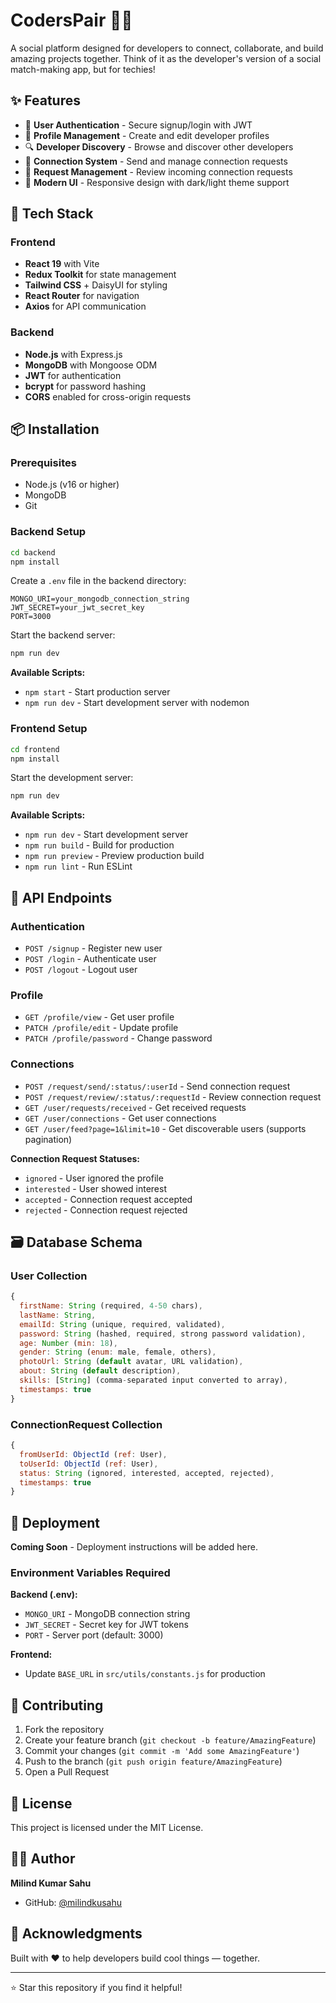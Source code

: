 # CodersPair 👨‍💻

A social platform designed for developers to connect, collaborate, and build amazing projects together. Think of it as the developer's version of a social match-making app, but for techies!

## ✨ Features

- 🔐 **User Authentication** - Secure signup/login with JWT
- 👤 **Profile Management** - Create and edit developer profiles
- 🔍 **Developer Discovery** - Browse and discover other developers
- 🤝 **Connection System** - Send and manage connection requests
- 💬 **Request Management** - Review incoming connection requests
- 🎨 **Modern UI** - Responsive design with dark/light theme support

## 🚀 Tech Stack

### Frontend

- **React 19** with Vite
- **Redux Toolkit** for state management
- **Tailwind CSS** + DaisyUI for styling
- **React Router** for navigation
- **Axios** for API communication

### Backend

- **Node.js** with Express.js
- **MongoDB** with Mongoose ODM
- **JWT** for authentication
- **bcrypt** for password hashing
- **CORS** enabled for cross-origin requests

## 📦 Installation

### Prerequisites

- Node.js (v16 or higher)
- MongoDB
- Git

### Backend Setup

```bash
cd backend
npm install
```

Create a `.env` file in the backend directory:

```env
MONGO_URI=your_mongodb_connection_string
JWT_SECRET=your_jwt_secret_key
PORT=3000
```

Start the backend server:

```bash
npm run dev
```

**Available Scripts:**

- `npm start` - Start production server
- `npm run dev` - Start development server with nodemon

### Frontend Setup

```bash
cd frontend
npm install
```

Start the development server:

```bash
npm run dev
```

**Available Scripts:**

- `npm run dev` - Start development server
- `npm run build` - Build for production
- `npm run preview` - Preview production build
- `npm run lint` - Run ESLint

## 🔧 API Endpoints

### Authentication

- `POST /signup` - Register new user
- `POST /login` - Authenticate user
- `POST /logout` - Logout user

### Profile

- `GET /profile/view` - Get user profile
- `PATCH /profile/edit` - Update profile
- `PATCH /profile/password` - Change password

### Connections

- `POST /request/send/:status/:userId` - Send connection request
- `POST /request/review/:status/:requestId` - Review connection request
- `GET /user/requests/received` - Get received requests
- `GET /user/connections` - Get user connections
- `GET /user/feed?page=1&limit=10` - Get discoverable users (supports pagination)

**Connection Request Statuses:**

- `ignored` - User ignored the profile
- `interested` - User showed interest
- `accepted` - Connection request accepted
- `rejected` - Connection request rejected

## 🗃️ Database Schema

### User Collection

```javascript
{
  firstName: String (required, 4-50 chars),
  lastName: String,
  emailId: String (unique, required, validated),
  password: String (hashed, required, strong password validation),
  age: Number (min: 18),
  gender: String (enum: male, female, others),
  photoUrl: String (default avatar, URL validation),
  about: String (default description),
  skills: [String] (comma-separated input converted to array),
  timestamps: true
}
```

### ConnectionRequest Collection

```javascript
{
  fromUserId: ObjectId (ref: User),
  toUserId: ObjectId (ref: User),
  status: String (ignored, interested, accepted, rejected),
  timestamps: true
}
```

## 🚀 Deployment

**Coming Soon** - Deployment instructions will be added here.

### Environment Variables Required

**Backend (.env):**

- `MONGO_URI` - MongoDB connection string
- `JWT_SECRET` - Secret key for JWT tokens
- `PORT` - Server port (default: 3000)

**Frontend:**

- Update `BASE_URL` in `src/utils/constants.js` for production

## 🤝 Contributing

1. Fork the repository
2. Create your feature branch (`git checkout -b feature/AmazingFeature`)
3. Commit your changes (`git commit -m 'Add some AmazingFeature'`)
4. Push to the branch (`git push origin feature/AmazingFeature`)
5. Open a Pull Request

## 📄 License

This project is licensed under the MIT License.

## 👨‍💻 Author

**Milind Kumar Sahu**

- GitHub: [@milindkusahu](https://github.com/milindkusahu)

## 🙏 Acknowledgments

Built with ❤️ to help developers build cool things — together.

---

⭐ Star this repository if you find it helpful!
